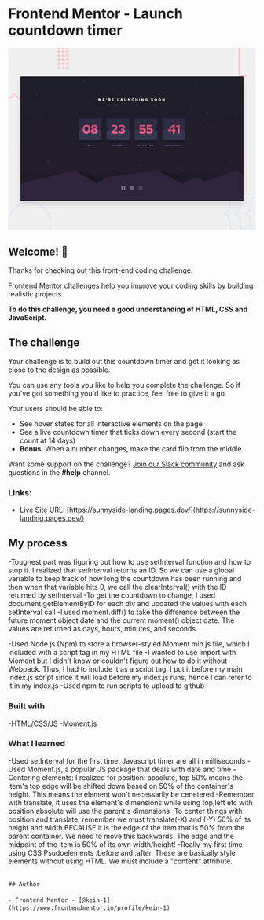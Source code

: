 # Frontend Mentor - Launch countdown timer

![Design preview for the Launch countdown timer coding challenge](./design/desktop-preview.jpg)

## Welcome! 👋

Thanks for checking out this front-end coding challenge.

[Frontend Mentor](https://www.frontendmentor.io) challenges help you improve your coding skills by building realistic projects.

**To do this challenge, you need a good understanding of HTML, CSS and JavaScript.**

## The challenge

Your challenge is to build out this countdown timer and get it looking as close to the design as possible.

You can use any tools you like to help you complete the challenge. So if you've got something you'd like to practice, feel free to give it a go.

Your users should be able to:

- See hover states for all interactive elements on the page
- See a live countdown timer that ticks down every second (start the count at 14 days)
- **Bonus**: When a number changes, make the card flip from the middle

Want some support on the challenge? [Join our Slack community](https://www.frontendmentor.io/slack) and ask questions in the **#help** channel.


### Links:

- Live Site URL: [https://sunnyside-landing.pages.dev/](https://sunnyside-landing.pages.dev/)

## My process

-Toughest part was figuring out how to use setInterval function and how to stop it. I realized that setInterval returns an ID. So we can use a global variable to keep track of how long the countdown has been running and then when that variable hits 0, we call the clearInterval() with the ID returned by setInterval
-To get the countdown to change, I used document.getElementByID for each div and updated the values with each setInterval call
-I used moment.diff() to take the difference between the future moment object date and the current moment() object date. The values are returned as days, hours, minutes, and seconds

-Used Node.js (Npm) to store a browser-styled Moment.min.js file, which I included with a script tag in my HTML file
-I wanted to use import with Moment but I didn't know or couldn't figure out how to do it without Webpack. Thus, I had to include it as a script tag. I put it before my main index.js script since it will load before my index.js runs, hence I can refer to it in my index.js
-Used npm to run scripts to upload to github


### Built with

-HTML/CSS/JS
-Moment.js
### What I learned

-Used setInterval for the first time. Javascript timer are all in milliseconds
-Used Moment.js, a popular JS package that deals with date and time
-Centering elements: I realized for position: absolute, top 50% means the item's top edge will be shifted down based on 50% of the container's height. This means the element won't necessarily be cenetered
-Remember with translate, it uses the element's dimensions while using top,left etc with position:absolute will use the parent's dimensions
-To center things with position and translate, remember we must translate(-X) and (-Y) 50% of its height and width BECAUSE it is the edge of the item that is 50% from the parent container. We need to move this backwards. The edge and the midpoint of the item is 50% of its own width/height!
-Really my first time using CSS Psudoelements :before and :after. These are basically style elements without using HTML. We must include a "content" attribute. 

```

## Author

- Frontend Mentor - [@kein-1](https://www.frontendmentor.io/profile/kein-1)
